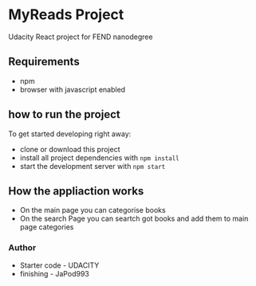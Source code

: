 # MyReads Project

Udacity React project for FEND nanodegree

## Requirements

* npm
* browser with javascript enabled

## how to run the project

To get started developing right away:

* clone or download this project
* install all project dependencies with `npm install`
* start the development server with `npm start`

## How the appliaction works

* On the main page you can categorise books
* On the search Page you can seartch got books and add them to main page categories

### Author

* Starter code - UDACITY
* finishing - JaPod993


